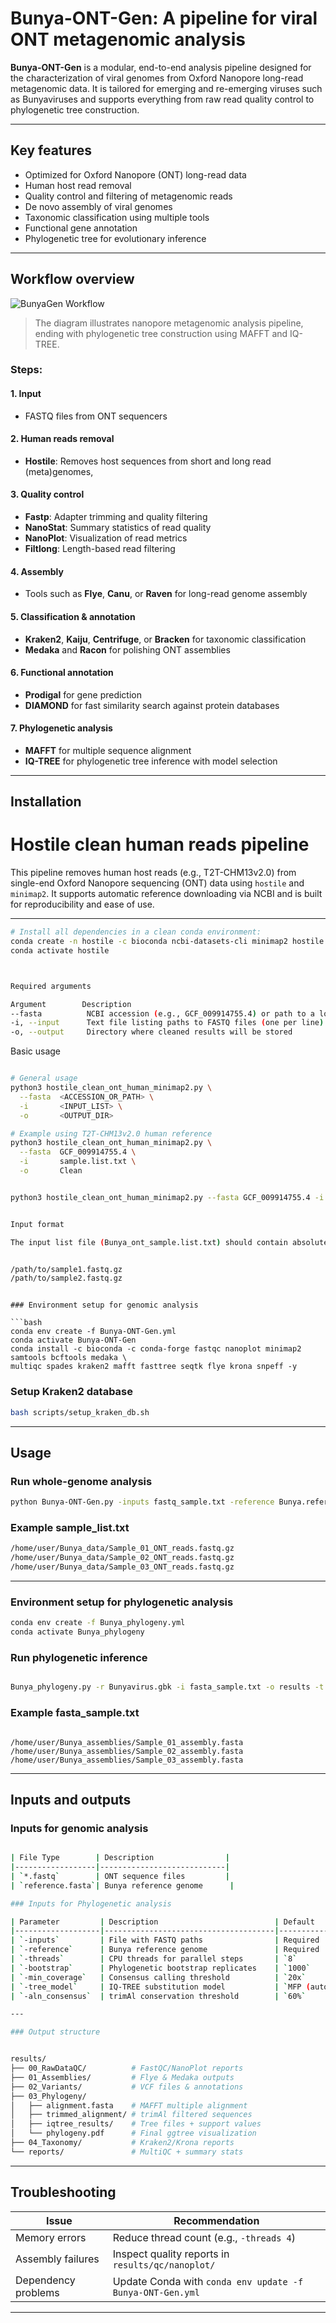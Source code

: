 
# Bunya-ONT-Gen: A pipeline for viral ONT metagenomic analysis

**Bunya-ONT-Gen** is a modular, end-to-end analysis pipeline designed for the characterization of viral genomes from Oxford Nanopore long-read metagenomic data. It is tailored for emerging and re-emerging viruses such as Bunyaviruses and supports everything from raw read quality control to phylogenetic tree construction.

---

## Key features

- Optimized for Oxford Nanopore (ONT) long-read data
- Human host read removal
- Quality control and filtering of metagenomic reads
- De novo assembly of viral genomes
- Taxonomic classification using multiple tools
- Functional gene annotation
- Phylogenetic tree for evolutionary inference


---

## Workflow overview

![BunyaGen Workflow](BunyaGen_Workflow.png)

> The diagram illustrates nanopore metagenomic analysis pipeline, ending with phylogenetic tree construction using MAFFT and IQ-TREE.

### Steps:


#### 1. **Input**
- FASTQ files from ONT sequencers

#### 2. **Human reads removal**
- **Hostile**: Removes host sequences from short and long read (meta)genomes,
  
#### 3. **Quality control**
- **Fastp**: Adapter trimming and quality filtering
- **NanoStat**: Summary statistics of read quality
- **NanoPlot**: Visualization of read metrics
- **Filtlong**: Length-based read filtering

#### 4. **Assembly**
- Tools such as **Flye**, **Canu**, or **Raven** for long-read genome assembly

#### 5. **Classification & annotation**
- **Kraken2**, **Kaiju**, **Centrifuge**, or **Bracken** for taxonomic classification
- **Medaka** and **Racon** for polishing ONT assemblies

#### 6. **Functional annotation**
- **Prodigal** for gene prediction
- **DIAMOND** for fast similarity search against protein databases

#### 7. **Phylogenetic analysis**
- **MAFFT** for multiple sequence alignment
- **IQ-TREE** for phylogenetic tree inference with model selection

---

## Installation

# Hostile clean human reads pipeline

This pipeline removes human host reads (e.g., T2T-CHM13v2.0) from single-end Oxford Nanopore sequencing (ONT) data using `hostile` and `minimap2`. It supports automatic reference downloading via NCBI and is built for reproducibility and ease of use.

---


```bash
# Install all dependencies in a clean conda environment:
conda create -n hostile -c bioconda ncbi-datasets-cli minimap2 hostile
conda activate hostile



Required arguments

Argument        Description
--fasta	         NCBI accession (e.g., GCF_009914755.4) or path to a local FASTA reference
-i, --input      Text file listing paths to FASTQ files (one per line)
-o, --output     Directory where cleaned results will be stored


```
Basic usage

```bash

# General usage
python3 hostile_clean_ont_human_minimap2.py \
  --fasta  <ACCESSION_OR_PATH> \
  -i       <INPUT_LIST> \
  -o       <OUTPUT_DIR>

# Example using T2T-CHM13v2.0 human reference
python3 hostile_clean_ont_human_minimap2.py \
  --fasta  GCF_009914755.4 \
  -i       sample.list.txt \
  -o       Clean

```
```bash

python3 hostile_clean_ont_human_minimap2.py --fasta GCF_009914755.4 -i sample.list.txt -o Clean

```

```bash

Input format

The input list file (Bunya_ont_sample.list.txt) should contain absolute or relative paths to single-end FASTQ files, one per line:


/path/to/sample1.fastq.gz
/path/to/sample2.fastq.gz

```

```

### Environment setup for genomic analysis

```bash
conda env create -f Bunya-ONT-Gen.yml
conda activate Bunya-ONT-Gen
conda install -c bioconda -c conda-forge fastqc nanoplot minimap2 samtools bcftools medaka \
multiqc spades kraken2 mafft fasttree seqtk flye krona snpeff -y

```

### Setup Kraken2 database

```bash
bash scripts/setup_kraken_db.sh

```

---

## Usage

### Run whole-genome analysis

```bash
python Bunya-ONT-Gen.py -inputs fastq_sample.txt -reference Bunya.reference.fasta -threads 8

```
### Example sample_list.txt

```bash
/home/user/Bunya_data/Sample_01_ONT_reads.fastq.gz
/home/user/Bunya_data/Sample_02_ONT_reads.fastq.gz
/home/user/Bunya_data/Sample_03_ONT_reads.fastq.gz

```
---

### Environment setup for phylogenetic analysis

```bash
conda env create -f Bunya_phylogeny.yml
conda activate Bunya_phylogeny

```

### Run phylogenetic inference

```bash

Bunya_phylogeny.py -r Bunyavirus.gbk -i fasta_sample.txt -o results -t 8 -b 1000

```

### Example fasta_sample.txt

```

/home/user/Bunya_assemblies/Sample_01_assembly.fasta
/home/user/Bunya_assemblies/Sample_02_assembly.fasta
/home/user/Bunya_assemblies/Sample_03_assembly.fasta

```
---

## Inputs and outputs

### Inputs for genomic analysis

```bash

| File Type        | Description                |
|------------------|----------------------------|
| `*.fastq`        | ONT sequence files         |
| `reference.fasta`| Bunya reference genome      |

### Inputs for Phylogenetic analysis

| Parameter         | Description                          | Default       |
|-------------------|--------------------------------------|---------------|
| `-inputs`         | File with FASTQ paths                | Required      |
| `-reference`      | Bunya reference genome               | Required      |
| `-threads`        | CPU threads for parallel steps       | `8`           |
| `-bootstrap`      | Phylogenetic bootstrap replicates    | `1000`        |
| `-min_coverage`   | Consensus calling threshold          | `20x`         |
| `-tree_model`     | IQ-TREE substitution model           | `MFP (auto)`  |
| `-aln_consensus`  | trimAl conservation threshold        | `60%`         |

---

### Output structure


results/
├── 00_RawDataQC/          # FastQC/NanoPlot reports
├── 01_Assemblies/         # Flye & Medaka outputs
├── 02_Variants/           # VCF files & annotations
├── 03_Phylogeny/
│   ├── alignment.fasta    # MAFFT multiple alignment
│   ├── trimmed_alignment/ # trimAl filtered sequences
│   ├── iqtree_results/    # Tree files + support values
│   └── phylogeny.pdf      # Final ggtree visualization
├── 04_Taxonomy/           # Kraken2/Krona reports
└── reports/               # MultiQC + summary stats

```

---

## Troubleshooting

| Issue               | Recommendation                                                  |
|---------------------|-----------------------------------------------------------------|
| Memory errors       | Reduce thread count (e.g., `-threads 4`)                        |
| Assembly failures   | Inspect quality reports in `results/qc/nanoplot/`               |
| Dependency problems | Update Conda with `conda env update -f Bunya-ONT-Gen.yml`            |


---


